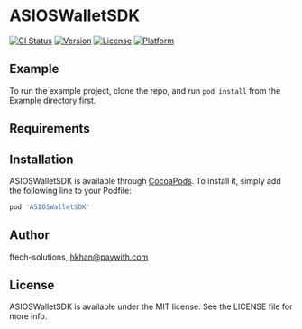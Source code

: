 # ASIOSWalletSDK

[![CI Status](https://img.shields.io/travis/ftech-solutions/ASIOSWalletSDK.svg?style=flat)](https://travis-ci.org/ftech-solutions/ASIOSWalletSDK)
[![Version](https://img.shields.io/cocoapods/v/ASIOSWalletSDK.svg?style=flat)](https://cocoapods.org/pods/ASIOSWalletSDK)
[![License](https://img.shields.io/cocoapods/l/ASIOSWalletSDK.svg?style=flat)](https://cocoapods.org/pods/ASIOSWalletSDK)
[![Platform](https://img.shields.io/cocoapods/p/ASIOSWalletSDK.svg?style=flat)](https://cocoapods.org/pods/ASIOSWalletSDK)

## Example

To run the example project, clone the repo, and run `pod install` from the Example directory first.

## Requirements

## Installation

ASIOSWalletSDK is available through [CocoaPods](https://cocoapods.org). To install
it, simply add the following line to your Podfile:

```ruby
pod 'ASIOSWalletSDK'
```

## Author

ftech-solutions, hkhan@paywith.com

## License

ASIOSWalletSDK is available under the MIT license. See the LICENSE file for more info.
